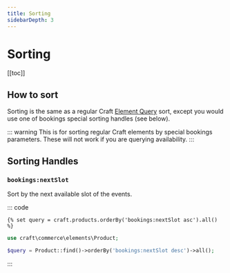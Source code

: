 ```yaml
---
title: Sorting
sidebarDepth: 3
---
```


# Sorting

[[toc]]

## How to sort

Sorting is the same as a regular Craft [Element Query](https://docs.craftcms.com/v3/dev/element-queries/)
sort, except you would use one of bookings special sorting handles (see below).

::: warning
This is for sorting regular Craft elements by special bookings parameters. These 
will not work if you are querying availability. 
:::

## Sorting Handles

### `bookings:nextSlot`

Sort by the next available slot of the events.

::: code

```twig
{% set query = craft.products.orderBy('bookings:nextSlot asc').all() %}
```

```php
use craft\commerce\elements\Product;

$query = Product::find()->orderBy('bookings:nextSlot desc')->all();
```

:::